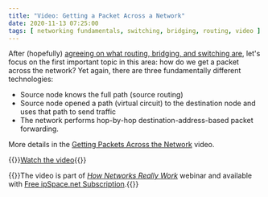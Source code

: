 ```yaml
---
title: "Video: Getting a Packet Across a Network"
date: 2020-11-13 07:25:00
tags: [ networking fundamentals, switching, bridging, routing, video ]
---
```

After (hopefully) [agreeing on what routing, bridging, and switching are](https://blog.ipspace.net/2020/09/video-bridging-routing-switching.html), let's focus on the first important topic in this area: how do we get a packet across the network? Yet again, there are three fundamentally different technologies:

* Source node knows the full path (source routing)
* Source node opened a path (virtual circuit) to the destination node and uses that path to send traffic
* The network performs hop-by-hop destination-address-based packet forwarding.

More details in the [Getting Packets Across the Network](https://my.ipspace.net/bin/get/Net101/SW2%20-%20Getting%20Packets%20Across%20the%20Network.mp4?doccode=Net101) video.

{{<jump>}}[Watch the video](https://my.ipspace.net/bin/get/Net101/SW2%20-%20Getting%20Packets%20Across%20the%20Network.mp4?doccode=Net101){{</jump>}}

{{<note free>}}The video is part of _[How Networks Really Work](https://www.ipspace.net/Net101)_ webinar and available with [Free ipSpace.net Subscription](https://www.ipspace.net/Subscription/Free).{{</note>}}
